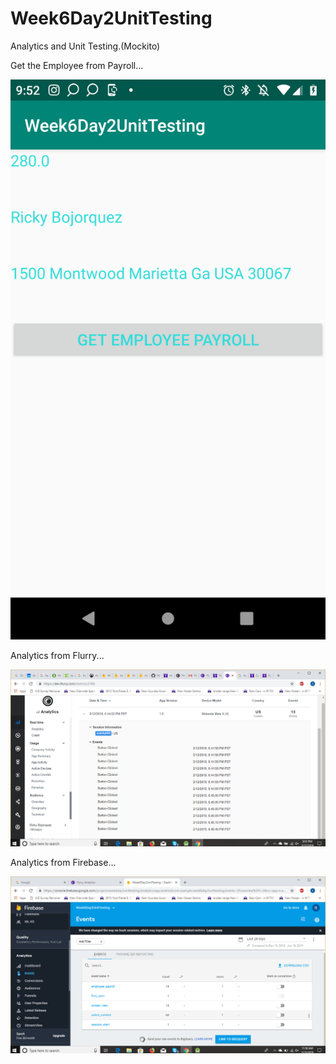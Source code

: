 # Week6Day2UnitTesting
Analytics and Unit Testing.(Mockito)


Get the Employee from Payroll...

![alt text](https://github.com/elufire/Week6Day2UnitTesting/blob/master/employeePayroll.png)


Analytics from Flurry...

![alt text](https://github.com/elufire/Week6Day2UnitTesting/blob/master/flurryEventLog.png)


Analytics from Firebase...

![alt text](https://github.com/elufire/Week6Day2UnitTesting/blob/master/FirebaseEvent.png)

